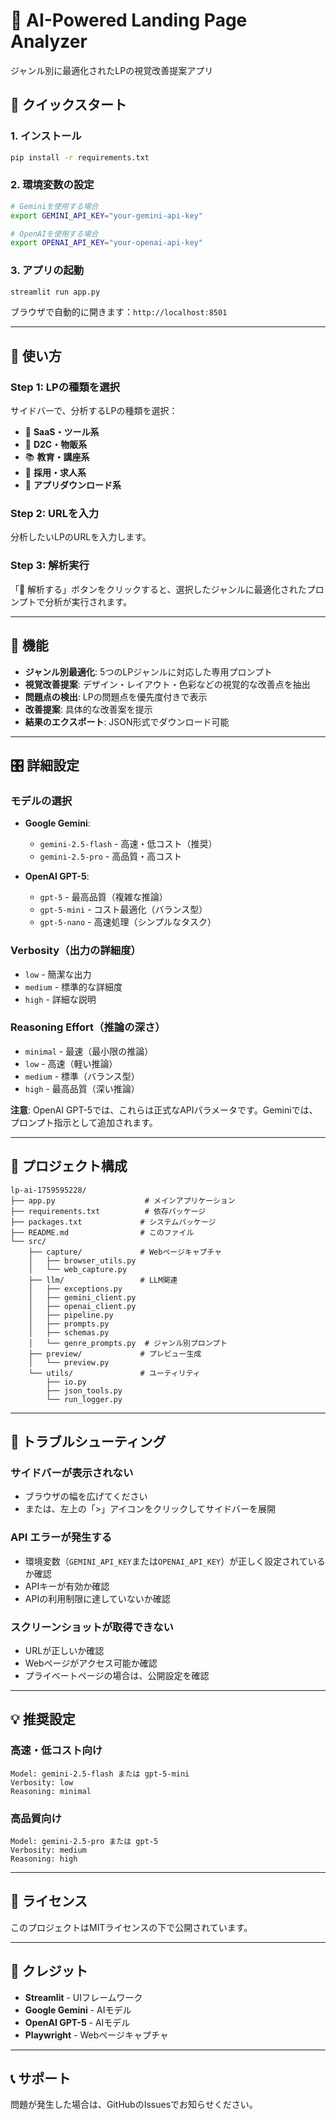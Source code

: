 # 🎨 AI-Powered Landing Page Analyzer

ジャンル別に最適化されたLPの視覚改善提案アプリ

## 🚀 クイックスタート

### 1. インストール

```bash
pip install -r requirements.txt
```

### 2. 環境変数の設定

```bash
# Geminiを使用する場合
export GEMINI_API_KEY="your-gemini-api-key"

# OpenAIを使用する場合
export OPENAI_API_KEY="your-openai-api-key"
```

### 3. アプリの起動

```bash
streamlit run app.py
```

ブラウザで自動的に開きます：`http://localhost:8501`

---

## 📝 使い方

### Step 1: LPの種類を選択

サイドバーで、分析するLPの種類を選択：
- 🚀 **SaaS・ツール系**
- 🛒 **D2C・物販系**
- 📚 **教育・講座系**
- 👥 **採用・求人系**
- 📱 **アプリダウンロード系**

### Step 2: URLを入力

分析したいLPのURLを入力します。

### Step 3: 解析実行

「🚀 解析する」ボタンをクリックすると、選択したジャンルに最適化されたプロンプトで分析が実行されます。

---

## 🎯 機能

- **ジャンル別最適化**: 5つのLPジャンルに対応した専用プロンプト
- **視覚改善提案**: デザイン・レイアウト・色彩などの視覚的な改善点を抽出
- **問題点の検出**: LPの問題点を優先度付きで表示
- **改善提案**: 具体的な改善案を提示
- **結果のエクスポート**: JSON形式でダウンロード可能

---

## 🎛️ 詳細設定

### モデルの選択

- **Google Gemini**:
  - `gemini-2.5-flash` - 高速・低コスト（推奨）
  - `gemini-2.5-pro` - 高品質・高コスト

- **OpenAI GPT-5**:
  - `gpt-5` - 最高品質（複雑な推論）
  - `gpt-5-mini` - コスト最適化（バランス型）
  - `gpt-5-nano` - 高速処理（シンプルなタスク）

### Verbosity（出力の詳細度）

- `low` - 簡潔な出力
- `medium` - 標準的な詳細度
- `high` - 詳細な説明

### Reasoning Effort（推論の深さ）

- `minimal` - 最速（最小限の推論）
- `low` - 高速（軽い推論）
- `medium` - 標準（バランス型）
- `high` - 最高品質（深い推論）

**注意**: OpenAI GPT-5では、これらは正式なAPIパラメータです。Geminiでは、プロンプト指示として追加されます。

---

## 📁 プロジェクト構成

```
lp-ai-1759595228/
├── app.py                    # メインアプリケーション
├── requirements.txt          # 依存パッケージ
├── packages.txt             # システムパッケージ
├── README.md                # このファイル
└── src/
    ├── capture/             # Webページキャプチャ
    │   ├── browser_utils.py
    │   └── web_capture.py
    ├── llm/                 # LLM関連
    │   ├── exceptions.py
    │   ├── gemini_client.py
    │   ├── openai_client.py
    │   ├── pipeline.py
    │   ├── prompts.py
    │   ├── schemas.py
    │   └── genre_prompts.py  # ジャンル別プロンプト
    ├── preview/             # プレビュー生成
    │   └── preview.py
    └── utils/               # ユーティリティ
        ├── io.py
        ├── json_tools.py
        └── run_logger.py
```

---

## 🔧 トラブルシューティング

### サイドバーが表示されない

- ブラウザの幅を広げてください
- または、左上の「>」アイコンをクリックしてサイドバーを展開

### API エラーが発生する

- 環境変数（`GEMINI_API_KEY`または`OPENAI_API_KEY`）が正しく設定されているか確認
- APIキーが有効か確認
- APIの利用制限に達していないか確認

### スクリーンショットが取得できない

- URLが正しいか確認
- Webページがアクセス可能か確認
- プライベートページの場合は、公開設定を確認

---

## 💡 推奨設定

### 高速・低コスト向け
```
Model: gemini-2.5-flash または gpt-5-mini
Verbosity: low
Reasoning: minimal
```

### 高品質向け
```
Model: gemini-2.5-pro または gpt-5
Verbosity: medium
Reasoning: high
```

---

## 📄 ライセンス

このプロジェクトはMITライセンスの下で公開されています。

---

## 🙏 クレジット

- **Streamlit** - UIフレームワーク
- **Google Gemini** - AIモデル
- **OpenAI GPT-5** - AIモデル
- **Playwright** - Webページキャプチャ

---

## 📞 サポート

問題が発生した場合は、GitHubのIssuesでお知らせください。
